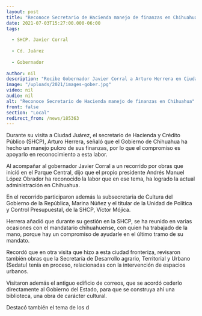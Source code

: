 ```yaml
---
layout: post
title: "Reconoce Secretario de Hacienda manejo de finanzas en Chihuahua"
date: 2021-07-03T15:27:00.000-06:00
tags:
  
  - SHCP. Javier Corral
  
  - Cd. Juárez
  
  - Gobernador
  
author: nil
description: "Recibe Gobernador Javier Corral a Arturo Herrera en Ciudad Juárez; junto con la subsecretaria de Cultura y el titular de la Unidad de Política y Control Presupuestario de la Secretaría de Hacienda."
image: "/uploads/2021/images-gober.jpg"
video: nil
audio: nil
alt: "Reconoce Secretario de Hacienda manejo de finanzas en Chihuahua"
front: false
section: "Local"
redirect_from: /news/185363
---
```


Durante su visita a Ciudad Juárez, el secretario de Hacienda y Crédito Público (SHCP), Arturo Herrera, señaló que el Gobierno de Chihuahua ha hecho un manejo pulcro de sus finanzas, por lo que el compromiso es apoyarlo en reconocimiento a esta labor.

Al acompañar al gobernador Javier Corral a un recorrido por obras que inició en el Parque Central, dijo que el propio presidente Andrés Manuel López Obrador ha reconocido la labor que en ese tema, ha logrado la actual administración en Chihuahua.

En el recorrido participaron además la subsecretaria de Cultura del Gobierno de la República, Marina Núñez y el titular de la Unidad de Política y Control Presupuestal, de la SHCP, Víctor Mójica.

Herrera añadió que durante su gestión en la SHCP, se ha reunido en varias ocasiones con el mandatario chihuahuense, con quien ha trabajado de la mano, porque hay un compromiso de ayudarle en el último tramo de su mandato.

Recordó que en otra visita que hizo a esta ciudad fronteriza, revisaron también obras que la Secretaría de Desarrollo agrario, Territorial y Urbano (Sedatu) tenía en proceso, relacionadas con la intervención de espacios urbanos.

Visitaron además el antiguo edificio de correos, que se acordó cederlo directamente al Gobierno del Estado, para que se construya ahí una biblioteca, una obra de carácter cultural.

Destacó también el tema de los d